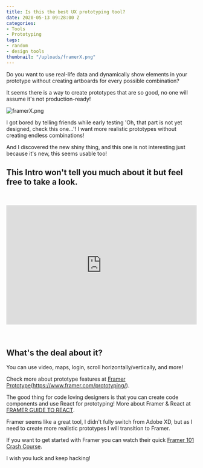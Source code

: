 ```yaml
---
title: Is this the best UX prototyping tool?
date: 2020-05-13 09:28:00 Z
categories:
- Tools
- Prototyping
tags:
- random
- design tools
thumbnail: "/uploads/framerX.png"
---
```


Do you want to use real-life data and dynamically show elements in your prototype without creating artboards for every possible combination?

It seems there is a way to create prototypes that are so good, no one will assume it's not production-ready!

![framerX.png](/uploads/framerX.png)

I got bored by telling friends while early testing 'Oh, that part is not yet designed, check this one...'! I want more realistic prototypes without creating endless combinations!

And I discovered the new shiny thing, and this one is not interesting just because it's new, this seems usable too!

## This Intro won't tell you much about it but feel free to take a look.

<iframe width="100%" height="315" src="https://www.youtube.com/embed/foSkKVtHkM4" frameborder="0" allow="accelerometer; autoplay; encrypted-media; gyroscope; picture-in-picture" allowfullscreen style="margin-top: 2rem; margin-bottom: 2rem;"></iframe>

## What's the deal about it?

You can use video, maps, login, scroll horizontally/vertically, and more!

Check more about prototype features at <a href="https://www.framer.com/books/framer-guide-to-react/" target="_blank">Framer Prototype</a>(https://www.framer.com/prototyping/).

The good thing for code loving designers is that you can create code components and use React for prototyping! More about Framer & React at <a href="https://www.framer.com/books/framer-guide-to-react/" target="_blank">FRAMER GUIDE TO REACT</a>.

Framer seems like a great tool, I didn't fully switch from Adobe XD, but as I need to create more realistic prototypes I will transition to Framer.

If you want to get started with Framer you can watch their quick <a href="https://www.framer.com/learn/course/crash-course" target="_blank">Framer 101 Crash Course</a>.

I wish you luck and keep hacking!